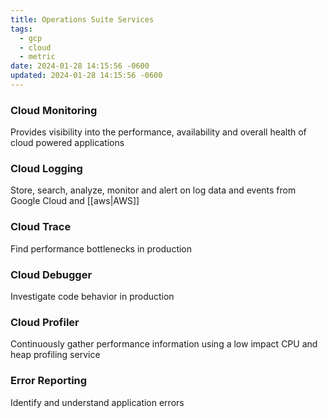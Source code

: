 ```yaml
---
title: Operations Suite Services
tags:
  - gcp
  - cloud
  - metric
date: 2024-01-28 14:15:56 -0600
updated: 2024-01-28 14:15:56 -0600
---
```


### Cloud Monitoring
Provides visibility into the performance, availability and overall health of cloud powered applications

### Cloud Logging
Store, search, analyze, monitor and alert on log data and events from Google Cloud and [[aws|AWS]]

### Cloud Trace
Find performance bottlenecks in production

### Cloud Debugger
Investigate code behavior in production

### Cloud Profiler
Continuously gather performance information using a low impact CPU and heap profiling service

### Error Reporting
Identify and understand application errors
